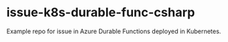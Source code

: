 # issue-k8s-durable-func-csharp
Example repo for issue in Azure Durable Functions deployed in Kubernetes.
